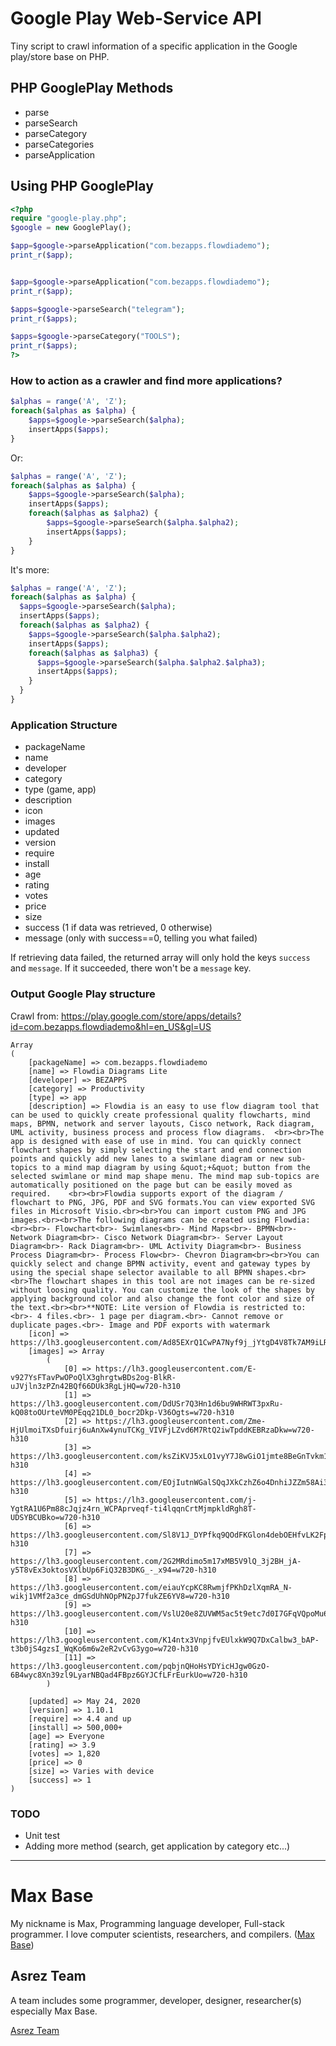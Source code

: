 # Google Play Web-Service API

Tiny script to crawl information of a specific application in the Google play/store base on PHP.

## PHP GooglePlay Methods

- parse
- parseSearch
- parseCategory
- parseCategories
- parseApplication


## Using PHP GooglePlay

```php
<?php
require "google-play.php";
$google = new GooglePlay();

$app=$google->parseApplication("com.bezapps.flowdiademo");
print_r($app);


$app=$google->parseApplication("com.bezapps.flowdiademo");
print_r($app);

$apps=$google->parseSearch("telegram");
print_r($apps);

$apps=$google->parseCategory("TOOLS");
print_r($apps);
?>
```

### How to action as a crawler and find more applications?

```php
$alphas = range('A', 'Z');
foreach($alphas as $alpha) {
    $apps=$google->parseSearch($alpha);
    insertApps($apps);
}
```

Or:
```php
$alphas = range('A', 'Z');
foreach($alphas as $alpha) {
    $apps=$google->parseSearch($alpha);
    insertApps($apps);
    foreach($alphas as $alpha2) {
        $apps=$google->parseSearch($alpha.$alpha2);
        insertApps($apps);
    }
}
```

It's more:
```php
$alphas = range('A', 'Z');
foreach($alphas as $alpha) {
  $apps=$google->parseSearch($alpha);
  insertApps($apps);
  foreach($alphas as $alpha2) {
    $apps=$google->parseSearch($alpha.$alpha2);
    insertApps($apps);
    foreach($alphas as $alpha3) {
      $apps=$google->parseSearch($alpha.$alpha2.$alpha3);
      insertApps($apps);
    }
  }
}
```

### Application Structure

- packageName
- name
- developer
- category
- type (game, app)
- description
- icon
- images
- updated
- version
- require
- install
- age
- rating
- votes
- price
- size
- success (1 if data was retrieved, 0 otherwise)
- message (only with success==0, telling you what failed)

If retrieving data failed, the returned array will only hold the keys `success` and `message`. If it succeeded, there won't be a `message` key.


### Output Google Play structure

Crawl from: https://play.google.com/store/apps/details?id=com.bezapps.flowdiademo&hl=en_US&gl=US

```
Array
(
    [packageName] => com.bezapps.flowdiademo
    [name] => Flowdia Diagrams Lite
    [developer] => BEZAPPS
    [category] => Productivity
    [type] => app
    [description] => Flowdia is an easy to use flow diagram tool that can be used to quickly create professional quality flowcharts, mind maps, BPMN, network and server layouts, Cisco network, Rack diagram, UML activity, business process and process flow diagrams.  <br><br>The app is designed with ease of use in mind. You can quickly connect flowchart shapes by simply selecting the start and end connection points and quickly add new lanes to a swimlane diagram or new sub-topics to a mind map diagram by using &quot;+&quot; button from the selected swimlane or mind map shape menu. The mind map sub-topics are automatically positioned on the page but can be easily moved as required.    <br><br>Flowdia supports export of the diagram / flowchart to PNG, JPG, PDF and SVG formats.You can view exported SVG files in Microsoft Visio.<br><br>You can import custom PNG and JPG images.<br><br>The following diagrams can be created using Flowdia:<br><br>- Flowchart<br>- Swimlanes<br>- Mind Maps<br>- BPMN<br>- Network Diagram<br>- Cisco Network Diagram<br>- Server Layout Diagram<br>- Rack Diagram<br>- UML Activity Diagram<br>- Business Process Diagram<br>- Process Flow<br>- Chevron Diagram<br><br>You can quickly select and change BPMN activity, event and gateway types by using the special shape selector available to all BPMN shapes.<br><br>The flowchart shapes in this tool are not images can be re-sized without loosing quality. You can customize the look of the shapes by applying background color and also change the font color and size of the text.<br><br>**NOTE: Lite version of Flowdia is restricted to:<br>- 4 files.<br>- 1 page per diagram.<br>- Cannot remove or duplicate pages.<br>- Image and PDF exports with watermark
    [icon] => https://lh3.googleusercontent.com/Ad85EXrQ1CwPA7Nyf9j_jYtgD4V8Tk7AM9iLRF0lMTG6fRgakgemmYy547o9nDlt5SUU=s180
    [images] => Array
        (
            [0] => https://lh3.googleusercontent.com/E-v927YsFTavPwOPoQlX3ghrgtwBDs2og-BlkR-uJVjln3zPZn42BQf66DUk3RgLjHQ=w720-h310
            [1] => https://lh3.googleusercontent.com/DdUSr7Q3Hn1d6bu9WHRWT3pxRu-kQ08toOUrteVM0PEqq21DL0_bocr2Dkp-V36Ogts=w720-h310
            [2] => https://lh3.googleusercontent.com/Zme-HjUlmoiTXsDfuirj6uAnXw4ynuTCKg_VIVFjLZvd6M7RtQ2iwTpddKEBRzaDkw=w720-h310
            [3] => https://lh3.googleusercontent.com/ksZiKVJ5xLO1vyY7J8wGiO1jmte8BeGnTvkm1ztZfktVHM4U91nJ5OXiqI5Ns1dajLex=w720-h310
            [4] => https://lh3.googleusercontent.com/EOjIutnWGalSQqJXkCzhZ6o4DnhiJZZm58Ai32K99nYooe4aWWpe1HB5PM9MVjM5gsk=w720-h310
            [5] => https://lh3.googleusercontent.com/j-YgtRA1U6Pm88cJqjz4rn_WCPAprveqf-ti4lqqnCrtMjmpkldRgh8T-UDSYBCUBko=w720-h310
            [6] => https://lh3.googleusercontent.com/Sl8V1J_DYPfkq9QOdFKGlon4debOEHfvLK2FpGmaPi0nenQUF3XbJ88H49shlsINKF4=w720-h310
            [7] => https://lh3.googleusercontent.com/2G2MRdimo5m17xMB5V9lQ_3j2BH_jA-y5T8vEx3oktosVXlbUp6FiQ32B3DKG_-_x94=w720-h310
            [8] => https://lh3.googleusercontent.com/eiauYcpKC8RwmjfPKhDzlXqmRA_N-wikj1VMf2a3ce_dmGSdUhNOpPN2pJ7fukZE6YV8=w720-h310
            [9] => https://lh3.googleusercontent.com/VslU20e8ZUVWM5ac5t9etc7d0I7GFqVQpoMu6zfxcruSAkYLXwDIYpvP2u3vGBoCoP0=w720-h310
            [10] => https://lh3.googleusercontent.com/K14ntx3VnpjfvEUlxkW9Q7DxCalbw3_bAP-t3b0jS4gzsI_WqKo6m6w2eR2vCvG3ygo=w720-h310
            [11] => https://lh3.googleusercontent.com/pqbjnQHoHsYDYicHJgw0GzO-6B4wyc8Xn39zl9LyarNBQad4FBpz6GYJCfLFrEurkUo=w720-h310
        )

    [updated] => May 24, 2020
    [version] => 1.10.1
    [require] => 4.4 and up
    [install] => 500,000+
    [age] => Everyone
    [rating] => 3.9
    [votes] => 1,820
    [price] => 0
    [size] => Varies with device
    [success] => 1
)
```

### TODO

- Unit test
- Adding more method (search, get application by category etc...)

---------

# Max Base

My nickname is Max, Programming language developer, Full-stack programmer. I love computer scientists, researchers, and compilers. ([Max Base](https://maxbase.org/))

## Asrez Team

A team includes some programmer, developer, designer, researcher(s) especially Max Base.

[Asrez Team](https://www.asrez.com/)
